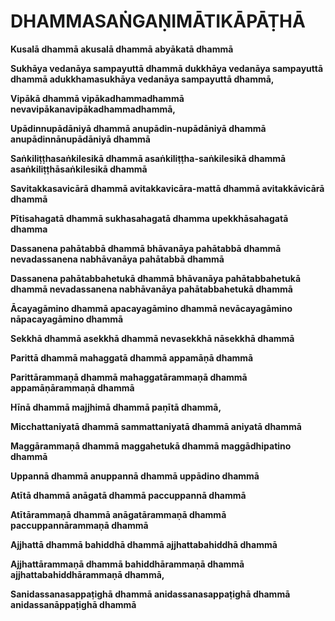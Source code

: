 # DHAMMASAṄGAṆIMĀTIKĀPĀṬHĀ

**Kusalā dhammā akusalā dhammā abyākatā dhammā**

**Sukhāya vedanāya sampayuttā dhammā dukkhāya vedanāya sampayuttā dhammā adukkhamasukhāya vedanāya sampayuttā dhammā,**

**Vipākā dhammā vipākadhammadhammā nevavipākanavipākadhammadhammā,**

**Upādinnupādāniyā dhammā anupādin-nupādāniyā dhammā anupādinnānupādāniyā dhammā**

**Saṅkiliṭṭhasaṅkilesikā dhammā asaṅkiliṭṭha-saṅkilesikā dhammā asaṅkiliṭṭhāsaṅkilesikā dhammā**

**Savitakkasavicārā dhammā avitakkavicāra-mattā dhammā avitakkāvicārā dhammā**

**Pītisahagatā dhammā sukhasahagatā dhamma upekkhāsahagatā dhamma**

**Dassanena pahātabbā dhammā bhāvanāya pahātabbā dhammā nevadassanena nabhāvanāya pahātabbā dhammā**

**Dassanena pahātabbahetukā dhammā bhāvanāya pahātabbahetukā dhammā nevadassanena nabhāvanāya pahātabbahetukā dhammā**

**Ācayagāmino dhammā apacayagāmino dhammā nevācayagāmino nāpacayagāmino dhammā**

**Sekkhā dhammā asekkhā dhammā nevasekkhā nāsekkhā dhammā**

**Parittā dhammā mahaggatā dhammā appamāṇā dhammā**

**Parittārammaṇā dhammā mahaggatārammaṇā dhammā appamāṇārammaṇā dhammā**

**Hīnā dhammā majjhimā dhammā paṇītā dhammā,**

**Micchattaniyatā dhammā sammattaniyatā dhammā aniyatā dhammā**

**Maggārammaṇā dhammā maggahetukā dhammā maggādhipatino dhammā**

**Uppannā dhammā anuppannā dhammā uppādino dhammā**

**Atītā dhammā anāgatā dhammā paccuppannā dhammā**

**Atītārammaṇā dhammā anāgatārammaṇā dhammā paccuppannārammaṇā dhammā**

**Ajjhattā dhammā bahiddhā dhammā ajjhattabahiddhā dhammā**

**Ajjhattārammaṇā dhammā bahiddhārammaṇā dhammā ajjhattabahiddhārammaṇā dhammā,**

**Sanidassanasappaṭighā dhammā anidassanasappaṭighā dhammā anidassanāppaṭighā dhammā**
